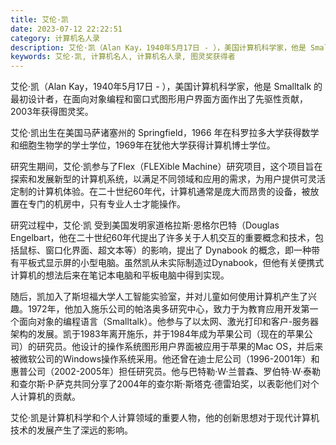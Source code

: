 ```yaml
---
title: 艾伦·凯
date: 2023-07-12 22:22:51
category: 计算机名人录
description: 艾伦·凯（Alan Kay，1940年5月17日 - ），美国计算机科学家，他是 Smalltalk 的最初设计者，在面向对象编程和窗口式图形用户界面方面作出了先驱性贡献，2003年获得图灵奖。
keywords: 艾伦·凯, 计算机名人, 计算机名人录, 图灵奖获得者
---
```


艾伦·凯（Alan Kay，1940年5月17日 - ），美国计算机科学家，他是 Smalltalk 的最初设计者，在面向对象编程和窗口式图形用户界面方面作出了先驱性贡献，2003年获得图灵奖。

艾伦·凯出生在美国马萨诸塞州的 Springfield，1966 年在科罗拉多大学获得数学和细胞生物学的学士学位，1969年在犹他大学获得计算机博士学位。

研究生期间，艾伦·凯参与了Flex（FLEXible Machine）研究项目，这个项目旨在探索和发展新型的计算机系统，以满足不同领域和应用的需求，为用户提供可灵活定制的计算机体验。在二十世纪60年代，计算机通常是庞大而昂贵的设备，被放置在专门的机房中，只有专业人士才能操作。

研究过程中，艾伦·凯 受到美国发明家道格拉斯·恩格尔巴特（Douglas Engelbart，他在二十世纪60年代提出了许多关于人机交互的重要概念和技术，包括鼠标、窗口化界面、超文本等）的影响，提出了 Dynabook 的概念，即一种带有平板式显示屏的小型电脑。虽然凯从未实际制造过Dynabook，但他有关便携式计算机的想法后来在笔记本电脑和平板电脑中得到实现。

随后，凯加入了斯坦福大学人工智能实验室，并对儿童如何使用计算机产生了兴趣。1972年，他加入施乐公司的帕洛奥多研究中心，致力于为教育应用开发第一个面向对象的编程语言（Smalltalk）。他参与了以太网、激光打印和客户-服务器架构的发展。凯于1983年离开施乐，并于1984年成为苹果公司（现在的苹果公司）的研究员。他设计的操作系统图形用户界面被应用于苹果的Mac OS，并后来被微软公司的Windows操作系统采用。他还曾在迪士尼公司（1996-2001年）和惠普公司（2002-2005年）担任研究员。他与巴特勒·W·兰普森、罗伯特·W·泰勒和查尔斯·P·萨克共同分享了2004年的查尔斯·斯塔克·德雷珀奖，以表彰他们对个人计算机的贡献。

艾伦·凯是计算机科学和个人计算领域的重要人物，他的创新思想对于现代计算机技术的发展产生了深远的影响。
